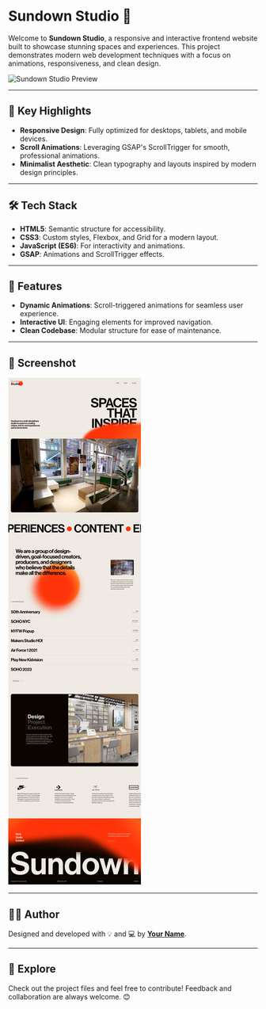 
# Sundown Studio 🌇

Welcome to **Sundown Studio**, a responsive and interactive frontend website built to showcase stunning spaces and experiences. This project demonstrates modern web development techniques with a focus on animations, responsiveness, and clean design.

![Sundown Studio Preview](./images/sundown-studio.webp)

---

## 🌟 Key Highlights

- **Responsive Design**: Fully optimized for desktops, tablets, and mobile devices.
- **Scroll Animations**: Leveraging GSAP's ScrollTrigger for smooth, professional animations.
- **Minimalist Aesthetic**: Clean typography and layouts inspired by modern design principles.

---

## 🛠️ Tech Stack

- **HTML5**: Semantic structure for accessibility.
- **CSS3**: Custom styles, Flexbox, and Grid for a modern layout.
- **JavaScript (ES6)**: For interactivity and animations.
- **GSAP**: Animations and ScrollTrigger effects.

---

## 🎯 Features

- **Dynamic Animations**: Scroll-triggered animations for seamless user experience.
- **Interactive UI**: Engaging elements for improved navigation.
- **Clean Codebase**: Modular structure for ease of maintenance.

---

## 📸 Screenshot

![Preview](https://github.com/Ankurptl247/Shundown-Studio/blob/main/img/sundown-studio.png)

---

## 👨‍💻 Author

Designed and developed with 💡 and 💻 by **[Your Name](https://github.com/yourusername)**.

---

## 🚀 Explore

Check out the project files and feel free to contribute! Feedback and collaboration are always welcome. 😊
